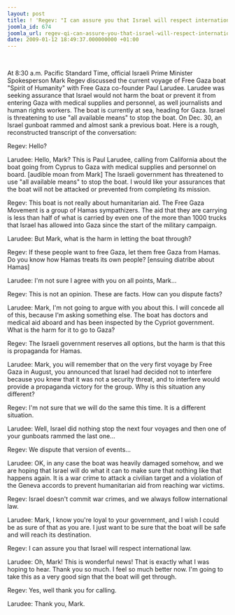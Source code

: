 ```yaml
---
layout: post
title: ! 'Regev: "I can assure you that Israel will respect international law"'
joomla_id: 674
joomla_url: regev-qi-can-assure-you-that-israel-will-respect-international-lawq
date: 2009-01-12 18:49:37.000000000 +01:00
---
```

<p> </p>
At 8:30 a.m. Pacific Standard Time, official Israeli Prime Minister Spokesperson Mark Regev discussed the current voyage of Free Gaza boat "Spirit of Humanity" with Free Gaza co-founder Paul Larudee. Larudee was seeking assurance that Israel would not harm the boat or prevent it from entering Gaza with medical supplies and personnel, as well journalists and human rights workers. The boat is currently at sea, heading for Gaza. Israel is threatening to use "all available means" to stop the boat. On Dec. 30, an Israel gunboat rammed and almost sank a previous boat. Here is a rough, reconstructed transcript of the conversation: 

<div></div>
<div></div>
<p>Regev: Hello?</p>
<p>Larudee: Hello, Mark? This is Paul Larudee, calling from California about the boat going from Cyprus to Gaza with medical supplies and personnel on board. [audible moan from Mark] The Israeli government has threatened to use "all available means" to stop the boat. I would like your assurances that the boat will not be attacked or prevented from completing its mission.</p>
<p>Regev: This boat is not really about humanitarian aid. The Free Gaza Movement is a group of Hamas sympathizers. The aid that they are carrying is less than half of what is carried by even one of the more than 1000 trucks that Israel has allowed into Gaza since the start of the military campaign.</p>
<p>Larudee: But Mark, what is the harm in letting the boat through?</p>
<p>Regev: If these people want to free Gaza, let them free Gaza from Hamas. Do you know how Hamas treats its own people? [ensuing diatribe about Hamas]</p>
<p>Larudee: I'm not sure I agree with you on all points, Mark...</p>
<p>Regev: This is not an opinion. These are facts. How can you dispute facts?</p>
<p>Larudee: Mark, I'm not going to argue with you about this. I will concede all of this, because I'm asking something else. The boat has doctors and medical aid aboard and has been inspected by the Cypriot government. What is the harm for it to go to Gaza?</p>
<p>Regev: The Israeli government reserves all options, but the harm is that this is propaganda for Hamas.</p>
<p>Larudee: Mark, you will remember that on the very first voyage by Free Gaza in August, you announced that Israel had decided not to interfere because you knew that it was not a security threat, and to interfere would provide a propaganda victory for the group. Why is this situation any different?</p>
<p>Regev: I'm not sure that we will do the same this time. It is a different situation.</p>
<p>Larudee: Well, Israel did nothing stop the next four voyages and then one of your gunboats rammed the last one...</p>
<p>Regev: We dispute that version of events...</p>
<p>Larudee: OK, in any case the boat was heavily damaged somehow, and we are hoping that Israel will do what it can to make sure that nothing like that happens again. It is a war crime to attack a civilian target and a violation of the Geneva accords to prevent humanitarian aid from reaching war victims.</p>
<p>Regev: Israel doesn't commit war crimes, and we always follow international law.</p>
<p>Larudee: Mark, I know you're loyal to your government, and I wish I could be as sure of that as you are. I just want to be sure that the boat will be safe and will reach its destination.</p>
<p>Regev: I can assure you that Israel will respect international law.</p>
<p>Larudee: Oh, Mark! This is wonderful news! That is exactly what I was hoping to hear. Thank you so much. I feel so much better now. I'm going to take this as a very good sign that the boat will get through.</p>
<p>Regev: Yes, well thank you for calling.</p>
<p>Larudee: Thank you, Mark.</p>
<p> </p>
